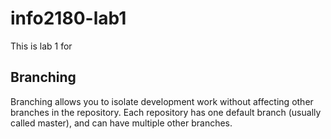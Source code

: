 # info2180-lab1

This is lab 1 for <Jonoi Graham>

## Branching

Branching allows you to isolate development work without 
affecting other branches in the repository. Each repository 
has one default branch (usually called master), and can have 
multiple other branches.